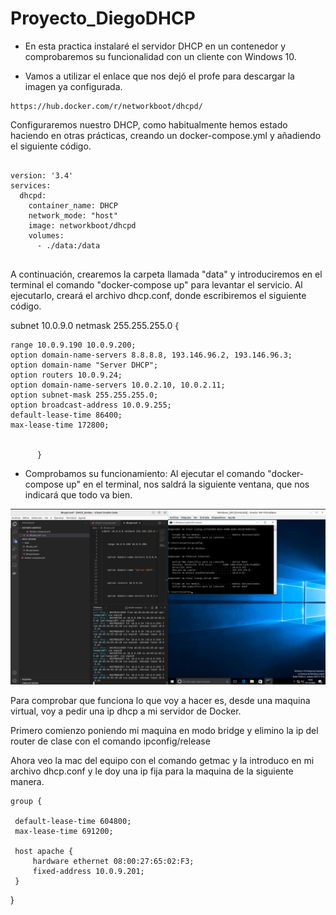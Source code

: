 # Proyecto_DiegoDHCP

- En esta practica instalaré el servidor DHCP en un contenedor y comprobaremos su funcionalidad con un cliente con Windows 10.

- Vamos a utilizar el enlace que nos dejó el profe para descargar la imagen ya configurada.

```
https://hub.docker.com/r/networkboot/dhcpd/

```

Configuraremos nuestro DHCP, como habitualmente hemos estado haciendo en otras prácticas, creando un docker-compose.yml y añadiendo el siguiente código.


```

version: '3.4'
services:
  dhcpd:
    container_name: DHCP
    network_mode: "host"
    image: networkboot/dhcpd
    volumes:
      - ./data:/data


```

A continuación, crearemos la carpeta llamada "data" y introduciremos en el terminal el comando "docker-compose up" para levantar el servicio.
Al ejecutarlo, creará el archivo dhcp.conf, donde escribiremos el siguiente código.



subnet 10.0.9.0 netmask 255.255.255.0 {    
        
    range 10.0.9.190 10.0.9.200;     
    option domain-name-servers 8.8.8.8, 193.146.96.2, 193.146.96.3;
    option domain-name "Server DHCP";   
    option routers 10.0.9.24;    
    option domain-name-servers 10.0.2.10, 10.0.2.11;   
    option subnet-mask 255.255.255.0;     
    option broadcast-address 10.0.9.255;       
    default-lease-time 86400;
    max-lease-time 172800;
        
        
          }




  - Comprobamos su funcionamiento:
  Al ejecutar el comando "docker-compose up" en el terminal, nos saldrá la siguiente ventana, que nos indicará que todo va bien.
  
  ![This is an image](https://github.com/dvarelavidal/Proyecto_DiegoDHCP/blob/main/imagenes/Captura%20de%20pantalla%20de%202022-12-07%2018-42-47.png)
  
  
  
  
  Para comprobar que funciona lo que voy a hacer es, desde una maquina virtual, voy a pedir una ip dhcp a mi servidor de Docker.

Primero comienzo poniendo mi maquina en modo bridge y elimino la ip del router de clase con el comando ipconfig/release

Ahora veo la mac del equipo con el comando getmac y la introduco en mi archivo dhcp.conf y le doy una ip fija para la maquina de la siguiente manera.
  
  
  
    group {

     default-lease-time 604800;
     max-lease-time 691200;

     host apache {
         hardware ethernet 08:00:27:65:02:F3;
         fixed-address 10.0.9.201;
     }

  }
  
  
 
